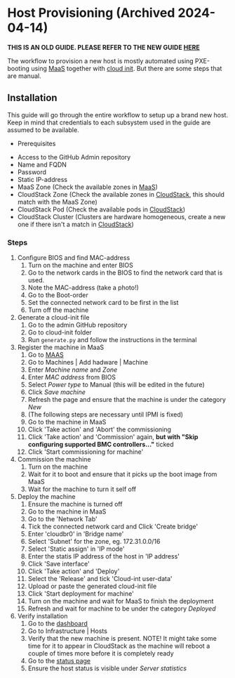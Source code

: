 # Host Provisioning (Archived 2024-04-14)

**THIS IS AN OLD GUIDE. PLEASE REFER TO THE NEW GUIDE [HERE](hostProvisioning.md)**

The workflow to provision a new host is mostly automated using
PXE-booting using [MaaS](https://maas.io/) together with [cloud
init](https://cloudinit.readthedocs.io/en/latest/). But there are some
steps that are manual.

## Installation

This guide will go through the entire workflow to setup up a brand new
host. Keep in mind that credentials to each subsystem used in the guide
are assumed to be available.

  - Prerequisites

<!-- end list -->

  - Access to the GitHub Admin repository
  - Name and FQDN
  - Password
  - Static IP-address
  - MaaS Zone (Check the available zones in
    [MaaS](https://maas.cloud.cbh.kth.se))
  - CloudStack Zone (Check the available zones in
    [CloudStack](https://dashboard.cloud.cbh.kth.se), this should match
    with the MaaS Zone)
  - CloudStack Pod (Check the available pods in
    [CloudStack](https://dashboard.cloud.cbh.kth.se))
  - CloudStack Cluster (Clusters are hardware homogeneous, create a new
    one if there isn't a match in
    [CloudStack](https://dashboard.cloud.cbh.kth.se/))

### Steps

1.  Configure BIOS and find MAC-address
    1.  Turn on the machine and enter BIOS
    2.  Go to the network cards in the BIOS to find the network card
        that is used.
    3.  Note the MAC-address (take a photo\!)
    4.  Go to the Boot-order
    5.  Set the connected network card to be first in the list
    6.  Turn off the machine
2.  Generate a cloud-init file
    1.  Go to the admin GitHub repository
    2.  Go to cloud-init folder
    3.  Run `generate.py` and follow the instructions in the terminal
3.  Register the machine in MaaS
    1.  Go to [MAAS](https://maas.cloud.cbh.kth.se)
    2.  Go to Machines | Add hadware | Machine
    3.  Enter *Machine name* and *Zone*
    4.  Enter *MAC address* from BIOS
    5.  Select *Power type* to Manual (this will be edited in the
        future)
    6.  Click *Save machine*
    7.  Refresh the page and ensure that the machine is under the
        category *New*
    8.  (The following steps are necessary until IPMI is fixed)
    9.  Go to the machine in MaaS
    10. Click 'Take action' and 'Abort' the commissioning
    11. Click 'Take action' and 'Commission' again, **but with "Skip
        configuring supported BMC controllers..."** ticked
    12. Click 'Start commissioning for machine'
4.  Commission the machine
    1.  Turn on the machine
    2.  Wait for it to boot and ensure that it picks up the boot image
        from MaaS
    3.  Wait for the machine to turn it self off
5.  Deploy the machine
    1.  Ensure the machine is turned off
    2.  Go to the machine in MaaS
    3.  Go to the 'Network Tab'
    4.  Tick the connected network card and Click 'Create bridge'
    5.  Enter 'cloudbr0' in 'Bridge name'
    6.  Select 'Subnet' for the zone, eg. 172.31.0.0/16
    7.  Select 'Static assign' in 'IP mode'
    8.  Enter the statis IP address of the host in 'IP address'
    9.  Click 'Save interface'
    10. Click 'Take action' and 'Deploy'
    11. Select the 'Release' and tick 'Cloud-int user-data'
    12. Upload or paste the generated cloud-init file
    13. Click 'Start deployment for machine'
    14. Turn on the machine and wait for MaaS to finish the deployment
    15. Refresh and wait for machine to be under the category *Deployed*
6.  Verify installation
    1.  Go to the [dashboard](https://dashboard.cloud.cbh.kth.se)
    2.  Go to Infrastructure | Hosts
    3.  Verify that the new machine is present. NOTE\! It might take
        some time for it to appear in CloudStack as the machine will
        reboot a couple of times more before it is completely ready
    4.  Go to the [status page](https://cloud.cbh.kth.se/status)
    5.  Ensure the host status is visible under *Server statistics*
